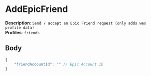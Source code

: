 # AddEpicFriend

**Description**: `Send / accept an Epic Friend request (only adds wex profile data)` \
**Profiles**: `friends`

## Body

```js
{
    "friendAccountId": "" // Epic Account ID
}
```
